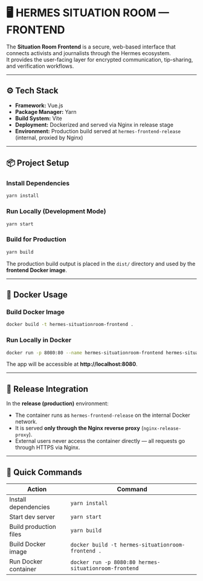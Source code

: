 # 🖥️ HERMES SITUATION ROOM — FRONTEND

The **Situation Room Frontend** is a secure, web-based interface that connects activists and journalists through the Hermes ecosystem.  
It provides the user-facing layer for encrypted communication, tip-sharing, and verification workflows.

---

## ⚙️ Tech Stack

- **Framework:** Vue.js  
- **Package Manager:** Yarn  
- **Build System:** Vite
- **Deployment:** Dockerized and served via Nginx in release stage  
- **Environment:** Production build served at `hermes-frontend-release` (internal, proxied by Nginx)

---

## 📦 Project Setup

### Install Dependencies
```bash
yarn install
```

### Run Locally (Development Mode)
```bash
yarn start
```

### Build for Production
```bash
yarn build
```

The production build output is placed in the `dist/` directory and used by the **frontend Docker image**.

---

## 🐋 Docker Usage

### Build Docker Image
```bash
docker build -t hermes-situationroom-frontend .
```

### Run Locally in Docker
```bash
docker run -p 8080:80 --name hermes-situationroom-frontend hermes-situationroom-frontend
```

The app will be accessible at **http://localhost:8080**.

---

## 🔗 Release Integration

In the **release (production)** environment:
- The container runs as `hermes-frontend-release` on the internal Docker network.
- It is served **only through the Nginx reverse proxy** (`nginx-release-proxy`).
- External users never access the container directly — all requests go through HTTPS via Nginx.

---

## 🚀 Quick Commands

| Action                 | Command                                                  |
|-------------------------|--------------------------------                         |
| Install dependencies    | `yarn install`                                          |
| Start dev server        | `yarn start`                                            |
| Build production files  | `yarn build`                                            |
| Build Docker image      | `docker build -t hermes-situationroom-frontend .`       |
| Run Docker container    | `docker run -p 8080:80 hermes-situationroom-frontend`   |
